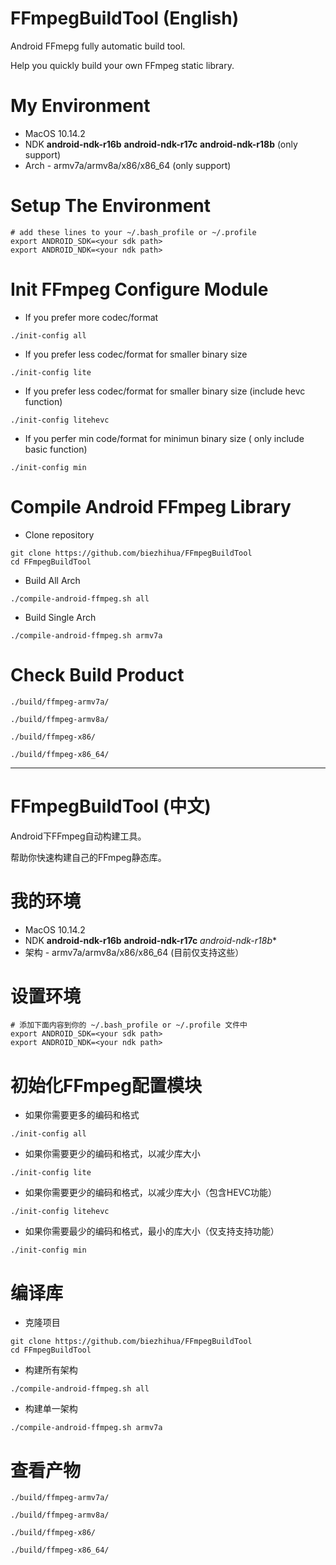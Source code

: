 # FFmpegBuildTool (English)

Android FFmepg fully automatic build tool.

Help you quickly build your own FFmpeg static library.

# My Environment

* MacOS 10.14.2 
* NDK **android-ndk-r16b** **android-ndk-r17c** **android-ndk-r18b** (only support)
* Arch - armv7a/armv8a/x86/x86_64 (only support)

# Setup The Environment

```
# add these lines to your ~/.bash_profile or ~/.profile
export ANDROID_SDK=<your sdk path>
export ANDROID_NDK=<your ndk path>
```

# Init FFmpeg Configure Module

* If you prefer more codec/format
```
./init-config all 
```

* If you prefer less codec/format for smaller binary size
```
./init-config lite
```

* If you prefer less codec/format for smaller binary size   (include hevc function)
```
./init-config litehevc
```

* If you perfer min code/format for minimun binary size ( only include basic function)
```
./init-config min
```

# Compile Android FFmpeg Library

* Clone repository
```
git clone https://github.com/biezhihua/FFmpegBuildTool
cd FFmpegBuildTool
```

* Build All Arch
```
./compile-android-ffmpeg.sh all
```

* Build Single Arch
```
./compile-android-ffmpeg.sh armv7a
```

# Check Build Product

```
./build/ffmpeg-armv7a/

./build/ffmpeg-armv8a/

./build/ffmpeg-x86/

./build/ffmpeg-x86_64/
```

----------------


# FFmpegBuildTool (中文)

Android下FFmpeg自动构建工具。

帮助你快速构建自己的FFmpeg静态库。

# 我的环境

* MacOS 10.14.2 
* NDK **android-ndk-r16b** **android-ndk-r17c** *android-ndk-r18b**
* 架构 - armv7a/armv8a/x86/x86_64 (目前仅支持这些）

# 设置环境

```
# 添加下面内容到你的 ~/.bash_profile or ~/.profile 文件中
export ANDROID_SDK=<your sdk path>
export ANDROID_NDK=<your ndk path>
```

# 初始化FFmpeg配置模块

* 如果你需要更多的编码和格式
```
./init-config all 
```

* 如果你需要更少的编码和格式，以减少库大小
```
./init-config lite
```

* 如果你需要更少的编码和格式，以减少库大小（包含HEVC功能）
```
./init-config litehevc
```

* 如果你需要最少的编码和格式，最小的库大小（仅支持支持功能）
```
./init-config min
```

# 编译库

* 克隆项目
```
git clone https://github.com/biezhihua/FFmpegBuildTool
cd FFmpegBuildTool
```

* 构建所有架构
```
./compile-android-ffmpeg.sh all
```

* 构建单一架构
```
./compile-android-ffmpeg.sh armv7a
```

# 查看产物

```
./build/ffmpeg-armv7a/

./build/ffmpeg-armv8a/

./build/ffmpeg-x86/

./build/ffmpeg-x86_64/
```




